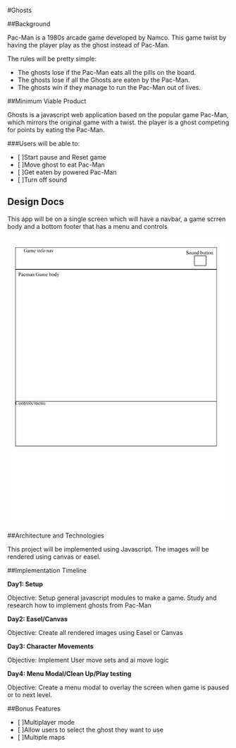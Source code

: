 #Ghosts

<!-- [Heroku link][heroku]

[heroku]: http://www.herokuapp.com -->

##Background

Pac-Man is a 1980s arcade game developed by Namco. This game twist by having the player play as the ghost instead of Pac-Man.

The rules will be pretty simple:

  - The ghosts lose if the Pac-Man eats all the pills on the board.
  - The ghosts lose if all the Ghosts are eaten by the Pac-Man.
  - The ghosts win if they manage to run the Pac-Man out of lives.

##Minimum Viable Product

Ghosts is a javascript web application based on the popular game Pac-Man, which mirrors the original game with a twist. the player is a ghost competing for points by eating the Pac-Man.

###Users will be able to:

- [ ]Start pause and Reset game
- [ ]Move ghost to eat Pac-Man
- [ ]Get eaten by powered Pac-Man
- [ ]Turn off sound

## Design Docs

This app will be on a single screen which will have a navbar, a game scrren body and a bottom footer that has a menu and controls

![wireframes](docs/wireframes/pacman-wireframe.jpg)

##Architecture and Technologies

This project will be implemented using Javascript. The images will be rendered using canvas or easel.

##Implementation Timeline

**Day1: Setup**

Objective: Setup general javascript modules to make a game. Study and research how to implement ghosts from Pac-Man

**Day2: Easel/Canvas**

Objective: Create all rendered images using Easel or Canvas

**Day3: Character Movements**

Objective: Implement User move sets and ai move logic

**Day4: Menu Modal/Clean Up/Play testing**

Objective: Create a menu modal to overlay the screen when game is paused or to next level.

##Bonus Features

- [ ]Multiplayer mode
- [ ]Allow users to select the ghost they want to use
- [ ]Multiple maps
